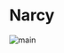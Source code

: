 # Narcy
![main](https://file.notion.so/f/f/a1aa13cc-816d-4cad-9aad-b137ec45f1c4/52908042-1945-4cdb-99a3-d7a5ced2253a/image.png?table=block&id=1d600b4b-bc04-8041-b838-fceb5aca3485&spaceId=a1aa13cc-816d-4cad-9aad-b137ec45f1c4&expirationTimestamp=1744761600000&signature=RHG9blbuk9_hYHCyOAqIM9P_a4ErKpmtJ1bW6C2bi9k&downloadName=image.png)
